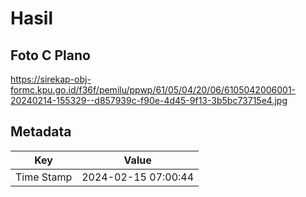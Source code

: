 # Hasil

## Foto C Plano

https://sirekap-obj-formc.kpu.go.id/f36f/pemilu/ppwp/61/05/04/20/06/6105042006001-20240214-155329--d857939c-f90e-4d45-9f13-3b5bc73715e4.jpg


## Metadata

| Key        | Value               |
| ---------- | ------------------- |
| Time Stamp | 2024-02-15 07:00:44 |



